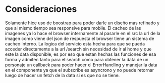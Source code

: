 # Consideraciones
  Solamente hice uso de boostrap para poder darle un diseño mas refinado y que al mismo tiempo sea responsive para mobile.
  El cacheo de las imagenes ya lo hace el browser internamente al pasarle en el src la url de la imagen como viene del json de respuesta el browser tiene un sistema de cacheo interno.
  La logica del servicio esta hecha para que se pueda acceder directamente a la url /search sin necesidad de ir al home y que este la data disponible, es por eso que estan hechas las funciones de esa forma y admiten tanto para el search como para obtener la data de un personaje un callback para poder hacer el ErrorHandling y manejar la data en el componente ya que el subscribe es asyncrono y no puede retornar luego de hacer un fetch de la data si es que no se tiene.
